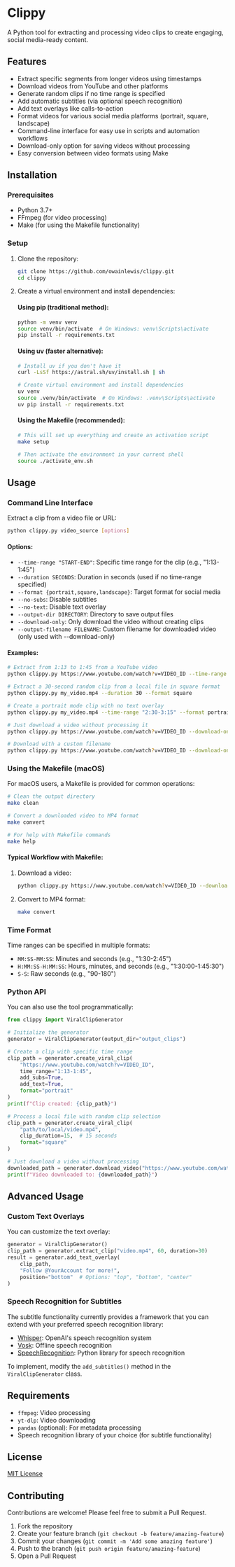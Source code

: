 # Clippy

A Python tool for extracting and processing video clips to create engaging, social media-ready content.

## Features

- Extract specific segments from longer videos using timestamps
- Download videos from YouTube and other platforms
- Generate random clips if no time range is specified
- Add automatic subtitles (via optional speech recognition)
- Add text overlays like calls-to-action
- Format videos for various social media platforms (portrait, square, landscape)
- Command-line interface for easy use in scripts and automation workflows
- Download-only option for saving videos without processing
- Easy conversion between video formats using Make

## Installation

### Prerequisites

- Python 3.7+
- FFmpeg (for video processing)
- Make (for using the Makefile functionality)

### Setup

1. Clone the repository:
   ```bash
   git clone https://github.com/owainlewis/clippy.git
   cd clippy
   ```

2. Create a virtual environment and install dependencies:

   #### Using pip (traditional method):
   ```bash
   python -m venv venv
   source venv/bin/activate  # On Windows: venv\Scripts\activate
   pip install -r requirements.txt
   ```

   #### Using uv (faster alternative):
   ```bash
   # Install uv if you don't have it
   curl -LsSf https://astral.sh/uv/install.sh | sh

   # Create virtual environment and install dependencies
   uv venv
   source .venv/bin/activate  # On Windows: .venv\Scripts\activate
   uv pip install -r requirements.txt
   ```

   #### Using the Makefile (recommended):
   ```bash
   # This will set up everything and create an activation script
   make setup
   
   # Then activate the environment in your current shell
   source ./activate_env.sh
   ```

## Usage

### Command Line Interface

Extract a clip from a video file or URL:

```bash
python clippy.py video_source [options]
```

#### Options:

- `--time-range "START-END"`: Specific time range for the clip (e.g., "1:13-1:45")
- `--duration SECONDS`: Duration in seconds (used if no time-range specified)
- `--format {portrait,square,landscape}`: Target format for social media
- `--no-subs`: Disable subtitles
- `--no-text`: Disable text overlay
- `--output-dir DIRECTORY`: Directory to save output files
- `--download-only`: Only download the video without creating clips
- `--output-filename FILENAME`: Custom filename for downloaded video (only used with --download-only)

#### Examples:

```bash
# Extract from 1:13 to 1:45 from a YouTube video
python clippy.py https://www.youtube.com/watch?v=VIDEO_ID --time-range "1:13-1:45"

# Extract a 30-second random clip from a local file in square format
python clippy.py my_video.mp4 --duration 30 --format square

# Create a portrait mode clip with no text overlay
python clippy.py my_video.mp4 --time-range "2:30-3:15" --format portrait --no-text

# Just download a video without processing it
python clippy.py https://www.youtube.com/watch?v=VIDEO_ID --download-only

# Download with a custom filename
python clippy.py https://www.youtube.com/watch?v=VIDEO_ID --download-only --output-filename="my_video.mp4"
```

### Using the Makefile (macOS)

For macOS users, a Makefile is provided for common operations:

```bash
# Clean the output directory
make clean

# Convert a downloaded video to MP4 format
make convert

# For help with Makefile commands
make help
```

#### Typical Workflow with Makefile:

1. Download a video: 
   ```bash
   python clippy.py https://www.youtube.com/watch?v=VIDEO_ID --download-only
   ```

2. Convert to MP4 format:
   ```bash
   make convert
   ```

### Time Format

Time ranges can be specified in multiple formats:
- `MM:SS-MM:SS`: Minutes and seconds (e.g., "1:30-2:45")
- `H:MM:SS-H:MM:SS`: Hours, minutes, and seconds (e.g., "1:30:00-1:45:30")
- `S-S`: Raw seconds (e.g., "90-180")

### Python API

You can also use the tool programmatically:

```python
from clippy import ViralClipGenerator

# Initialize the generator
generator = ViralClipGenerator(output_dir="output_clips")

# Create a clip with specific time range
clip_path = generator.create_viral_clip(
    "https://www.youtube.com/watch?v=VIDEO_ID",
    time_range="1:13-1:45",
    add_subs=True,
    add_text=True,
    format="portrait"
)
print(f"Clip created: {clip_path}")

# Process a local file with random clip selection
clip_path = generator.create_viral_clip(
    "path/to/local/video.mp4",
    clip_duration=15,  # 15 seconds
    format="square"
)

# Just download a video without processing
downloaded_path = generator.download_video("https://www.youtube.com/watch?v=VIDEO_ID")
print(f"Video downloaded to: {downloaded_path}")
```

## Advanced Usage

### Custom Text Overlays

You can customize the text overlay:

```python
generator = ViralClipGenerator()
clip_path = generator.extract_clip("video.mp4", 60, duration=30)
result = generator.add_text_overlay(
    clip_path,
    "Follow @YourAccount for more!",
    position="bottom"  # Options: "top", "bottom", "center"
)
```

### Speech Recognition for Subtitles

The subtitle functionality currently provides a framework that you can extend with your preferred speech recognition library:

- [Whisper](https://github.com/openai/whisper): OpenAI's speech recognition system
- [Vosk](https://github.com/alphacep/vosk-api): Offline speech recognition
- [SpeechRecognition](https://github.com/Uberi/speech_recognition): Python library for speech recognition

To implement, modify the `add_subtitles()` method in the `ViralClipGenerator` class.

## Requirements

- `ffmpeg`: Video processing
- `yt-dlp`: Video downloading
- `pandas` (optional): For metadata processing
- Speech recognition library of your choice (for subtitle functionality)

## License

[MIT License](LICENSE)

## Contributing

Contributions are welcome! Please feel free to submit a Pull Request.

1. Fork the repository
2. Create your feature branch (`git checkout -b feature/amazing-feature`)
3. Commit your changes (`git commit -m 'Add some amazing feature'`)
4. Push to the branch (`git push origin feature/amazing-feature`)
5. Open a Pull Request